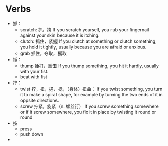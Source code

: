 # Verbs

- 抓：
    - scratch: 抓，挠 If you scratch yourself, you rub your fingernail against your skin because it is itching.
    - clutch: 抓住，紧握 If you clutch at something or clutch something, you hold it tightly, usually because you are afraid or anxious.
    - grab 抓住，夺取，攫取
- 锤：
    - thump 捶打，重击 If you thump something, you hit it hardly, usually with your fist.
    - beat with fist
- 拧：
    - twist 拧，扭，搓，捻，（身体）扭曲： If you twist something, you turn it to make a spiral shape, for example by turning the two ends of it in oppsite directions.
    - screw 拧紧，旋紧（n. 螺丝钉） If you screw something somewhere or if it screw somewhere, you fix it in place by twisting it round or round
- 按
    - press
    - push down
-